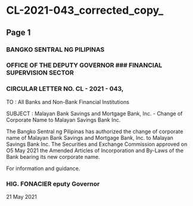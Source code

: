 # CL-2021-043_corrected_copy_

## Page 1

### BANGKO SENTRAL NG PILIPINAS

### OFFICE OF THE DEPUTY GOVERNOR ### FINANCIAL SUPERVISION SECTOR

### CIRCULAR LETTER NO. CL - 2021 - 043,

TO : All Banks and Non-Bank Financial Institutions

SUBJECT : Malayan Bank Savings and Mortgage Bank, Inc. - Change of Corporate Name to Malayan Savings Bank Inc.

The Bangko Sentral ng Pilipinas has authorized the change of corporate name of Malayan Bank Savings and Mortgage Bank, Inc. to Malayan Savings Bank Inc. The Securities and Exchange Commission approved on O5 May 2021 the Amended Articles of Incorporation and By-Laws of the Bank bearing its new corporate name.

For information and guidance.

### HIG. FONACIER eputy Governor

21 May 2021

